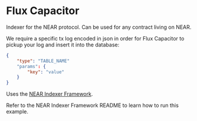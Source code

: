 Flux Capacitor
==================================

Indexer for the NEAR protocol. Can be used for any contract living on NEAR.

We require a specific tx log encoded in json in order for Flux Capacitor to pickup your log and insert it into the database:

```json
{
    "type": "TABLE_NAME"
    "params": {
        "key": "value"
    }
}
```

Uses the [NEAR Indexer Framework](https://github.com/nearprotocol/nearcore/tree/master/chain/indexer).

Refer to the NEAR Indexer Framework README to learn how to run this example.
